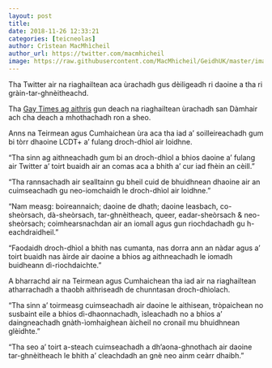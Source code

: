 ```yaml
---
layout: post
title:
date: 2018-11-26 12:33:21
categories: [teicneolas]
author: Crìstean MacMhìcheil
author_url: https://twitter.com/macmhicheil
image: https://raw.githubusercontent.com/MacMhicheil/GeidhUK/master/images/2018-11-26-riaghailtean-ura-gus-deiligeadh-ri-grain-tar-ghneitheachd-air-twitter.png
---
```


Tha Twitter air na riaghailtean aca ùrachadh gus dèiligeadh ri daoine a tha ri gràin-tar-ghnèitheachd.

Tha <a href="https://www.gaytimes.co.uk/community/115811/twitter-updates-its-rules-to-ban-deadnaming-and-misgendering/">Gay Times ag aithris</a> gun deach na riaghailtean ùrachadh san Dàmhair ach cha deach a mhothachadh ron a sheo.

Anns na Teirmean agus Cumhaichean ùra aca tha iad a’ soilleireachadh gum bi tòrr dhaoine LCDT+ a’ fulang droch-dhìol air loidhne.

“Tha sinn ag aithneachadh gum bi an droch-dhìol a bhios daoine a’ fulang air Twitter a’ toirt buaidh air an comas aca a bhith a’ cur iad fhèin an cèill.”

“Tha rannsachadh air sealltainn gu bheil cuid de bhuidhnean dhaoine air an cuimseachadh gu neo-iomchaidh le droch-dhìol air loidhne.”

“Nam measg: boireannaich; daoine de dhath; daoine leasbach, co-sheòrsach, dà-sheòrsach, tar-ghnèitheach, queer, eadar-sheòrsach & neo-sheòrsach; coimhearsnachdan air an iomall agus gun riochdachadh gu h-eachdraidheil.”

“Faodaidh droch-dhìol a bhith nas cumanta, nas dorra ann an nàdar agus a’ toirt buaidh nas àirde air daoine a bhios ag aithneachadh le iomadh buidheann dì-riochdaichte.”

A bharrachd air na Teirmean agus Cumhaichean tha iad air na riaghailtean atharrachadh a thaobh aithriseadh de chunntasan droch-dhìolach.

“Tha sinn a’ toirmeasg cuimseachadh air daoine le aithisean, tròpaichean no susbaint eile a bhios dì-dhaonnachadh, ìsleachadh no a bhios a’ daingneachadh gnàth-ìomhaighean àicheil no cronail mu bhuidhnean glèidhte.”

“Tha seo a’ toirt a-steach cuimseachadh a dh’aona-ghnothach air daoine tar-ghnèitheach le bhith a’ cleachdadh an gnè neo ainm ceàrr dhaibh.”

<!--more-->
